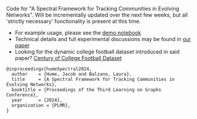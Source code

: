 Code for "A Spectral Framework for Tracking Communities in Evolving Networks". Will be incrementally updated over the next few weeks, but all 'strictly necessary' functionality is present at this time.

- For example usage, please see the [demo notebook](https://github.com/JacobH140/spectral-dcd/blob/main/spectraldcd/experiments/demo.ipynb)
- Technical details and full experimental discussions may be found in [our paper](https://openreview.net/forum?id=es9LIeVa9s)
- Looking for the dynamic college football dataset introduced in said paper? [Century of College Football Dataset](https://github.com/JacobH140/century-of-college-football/blob/main/README.md)

```
@inproceedings{humeSpectral2024,
  author    = {Hume, Jacob and Balzano, Laura},
  title     = {A Spectral Framework for Tracking Communities in Evolving Networks},
  booktitle = {Proceedings of the Third Learning on Graphs Conference},
  year      = {2024},
  organization = {PLMR},
}
```
